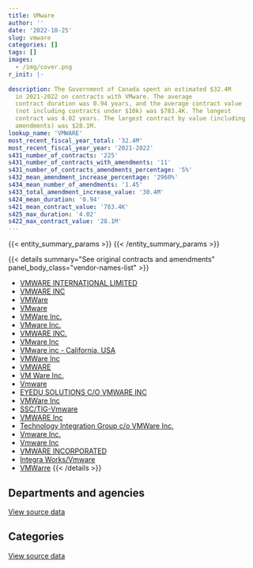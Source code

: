 ```yaml
---
title: VMware
author: ''
date: '2022-10-25'
slug: vmware
categories: []
tags: []
images:
  - /img/cover.png
r_init: |-
  
description: The Government of Canada spent an estimated $32.4M
  in 2021-2022 on contracts with VMware. The average
  contract duration was 0.94 years, and the average contract value
  (not including contracts under $10k) was $783.4K. The longest
  contract was 4.02 years. The largest contract by value (including
  amendments) was $28.1M.
lookup_name: 'VMWARE'
most_recent_fiscal_year_total: '32.4M'
most_recent_fiscal_year_year: '2021-2022'
s431_number_of_contracts: '225'
s431_number_of_contracts_with_amendments: '11'
s431_number_of_contracts_amendments_percentage: '5%'
s432_mean_amendment_increase_percentage: '2960%'
s434_mean_number_of_amendments: '1.45'
s433_total_amendment_increase_value: '30.4M'
s424_mean_duration: '0.94'
s421_mean_contract_value: '783.4K'
s425_max_duration: '4.02'
s422_max_contract_value: '28.1M'
---
```


<script src="/rmarkdown-libs/htmlwidgets/htmlwidgets.js"></script>
<link href="/rmarkdown-libs/datatables-css/datatables-crosstalk.css" rel="stylesheet" />
<script src="/rmarkdown-libs/datatables-binding/datatables.js"></script>
<script src="/rmarkdown-libs/jquery/jquery-3.6.0.min.js"></script>
<link href="/rmarkdown-libs/dt-core-bootstrap/css/dataTables.bootstrap.min.css" rel="stylesheet" />
<link href="/rmarkdown-libs/dt-core-bootstrap/css/dataTables.bootstrap.extra.css" rel="stylesheet" />
<script src="/rmarkdown-libs/dt-core-bootstrap/js/jquery.dataTables.min.js"></script>
<script src="/rmarkdown-libs/dt-core-bootstrap/js/dataTables.bootstrap.min.js"></script>
<link href="/rmarkdown-libs/crosstalk/css/crosstalk.min.css" rel="stylesheet" />
<script src="/rmarkdown-libs/crosstalk/js/crosstalk.min.js"></script>
<script src="/rmarkdown-libs/htmlwidgets/htmlwidgets.js"></script>
<link href="/rmarkdown-libs/datatables-css/datatables-crosstalk.css" rel="stylesheet" />
<script src="/rmarkdown-libs/datatables-binding/datatables.js"></script>
<script src="/rmarkdown-libs/jquery/jquery-3.6.0.min.js"></script>
<link href="/rmarkdown-libs/dt-core-bootstrap/css/dataTables.bootstrap.min.css" rel="stylesheet" />
<link href="/rmarkdown-libs/dt-core-bootstrap/css/dataTables.bootstrap.extra.css" rel="stylesheet" />
<script src="/rmarkdown-libs/dt-core-bootstrap/js/jquery.dataTables.min.js"></script>
<script src="/rmarkdown-libs/dt-core-bootstrap/js/dataTables.bootstrap.min.js"></script>
<link href="/rmarkdown-libs/crosstalk/css/crosstalk.min.css" rel="stylesheet" />
<script src="/rmarkdown-libs/crosstalk/js/crosstalk.min.js"></script>

{{< entity_summary_params >}}
{{< /entity_summary_params >}}

{{< details summary="See original contracts and amendments" panel_body_class="vendor-names-list" >}}
- [VMWARE INTERNATIONAL LIMITED](https://search.open.canada.ca/en/ct/?sort=contract_value_f%20desc&page=1&search_text=%22VMWARE%20INTERNATIONAL%20LIMITED%22)
- [VMWARE INC](https://search.open.canada.ca/en/ct/?sort=contract_value_f%20desc&page=1&search_text=%22VMWARE%20INC%22)
- [VMWare](https://search.open.canada.ca/en/ct/?sort=contract_value_f%20desc&page=1&search_text=%22VMWare%22)
- [VMware](https://search.open.canada.ca/en/ct/?sort=contract_value_f%20desc&page=1&search_text=%22VMware%22)
- [VMWare Inc.](https://search.open.canada.ca/en/ct/?sort=contract_value_f%20desc&page=1&search_text=%22VMWare%20Inc.%22)
- [VMware Inc.](https://search.open.canada.ca/en/ct/?sort=contract_value_f%20desc&page=1&search_text=%22VMware%20Inc.%22)
- [VMWARE INC.](https://search.open.canada.ca/en/ct/?sort=contract_value_f%20desc&page=1&search_text=%22VMWARE%20INC.%22)
- [VMware Inc](https://search.open.canada.ca/en/ct/?sort=contract_value_f%20desc&page=1&search_text=%22VMware%20Inc%22)
- [VMware inc - California, USA](https://search.open.canada.ca/en/ct/?sort=contract_value_f%20desc&page=1&search_text=%22VMware%20inc%20-%20California%2c%20USA%22)
- [VMWare Inc](https://search.open.canada.ca/en/ct/?sort=contract_value_f%20desc&page=1&search_text=%22VMWare%20Inc%22)
- [VMWARE](https://search.open.canada.ca/en/ct/?sort=contract_value_f%20desc&page=1&search_text=%22VMWARE%22)
- [VM Ware Inc.](https://search.open.canada.ca/en/ct/?sort=contract_value_f%20desc&page=1&search_text=%22VM%20Ware%20Inc.%22)
- [Vmware](https://search.open.canada.ca/en/ct/?sort=contract_value_f%20desc&page=1&search_text=%22Vmware%22)
- [EYEDU SOLUTIONS C/O VMWARE INC](https://search.open.canada.ca/en/ct/?sort=contract_value_f%20desc&page=1&search_text=%22EYEDU%20SOLUTIONS%20C%2fO%20VMWARE%20INC%22)
- [VMWare Inc](https://search.open.canada.ca/en/ct/?sort=contract_value_f%20desc&page=1&search_text=%22VMWare%20%20Inc%22)
- [SSC/TIG-Vmware](https://search.open.canada.ca/en/ct/?sort=contract_value_f%20desc&page=1&search_text=%22SSC%2fTIG-Vmware%22)
- [VMWARE Inc](https://search.open.canada.ca/en/ct/?sort=contract_value_f%20desc&page=1&search_text=%22VMWARE%20Inc%22)
- [Technology Integration Group c/o VMWare Inc.](https://search.open.canada.ca/en/ct/?sort=contract_value_f%20desc&page=1&search_text=%22Technology%20Integration%20Group%20c%2fo%20VMWare%20Inc.%22)
- [Vmware Inc.](https://search.open.canada.ca/en/ct/?sort=contract_value_f%20desc&page=1&search_text=%22Vmware%20Inc.%22)
- [Vmware Inc](https://search.open.canada.ca/en/ct/?sort=contract_value_f%20desc&page=1&search_text=%22Vmware%20Inc%22)
- [VMWARE INCORPORATED](https://search.open.canada.ca/en/ct/?sort=contract_value_f%20desc&page=1&search_text=%22VMWARE%20INCORPORATED%22)
- [Integra Works/Vmware](https://search.open.canada.ca/en/ct/?sort=contract_value_f%20desc&page=1&search_text=%22Integra%20Works%2fVmware%22)
- [VMWarre](https://search.open.canada.ca/en/ct/?sort=contract_value_f%20desc&page=1&search_text=%22VMWarre%22)
{{< /details >}}

## Departments and agencies

<div id="htmlwidget-1" style="width:100%;height:auto;" class="datatables html-widget"></div>
<script type="application/json" data-for="htmlwidget-1">{"x":{"style":"bootstrap","filter":"none","vertical":false,"data":[["<a href=\"/departments/aafc-aac/\">Agriculture and Agri-Food Canada<\/a>","<a href=\"/departments/atssc-scdata/\">Administrative Tribunals Support Service of Canada<\/a>","<a href=\"/departments/cas-satj/\">Courts Administration Service<\/a>","<a href=\"/departments/cbsa-asfc/\">Canada Border Services Agency<\/a>","<a href=\"/departments/cgc-ccg/\">Canadian Grain Commission<\/a>","<a href=\"/departments/cic/\">Immigration, Refugees and Citizenship Canada<\/a>","<a href=\"/departments/cpc-cpp/\">Civilian Review and Complaints Commission for the RCMP<\/a>","<a href=\"/departments/crtc/\">Canadian Radio-television and Telecommunications Commission<\/a>","<a href=\"/departments/cta-otc/\">Canadian Transportation Agency<\/a>","<a href=\"/departments/dfatd-maecd/\">Global Affairs Canada<\/a>","<a href=\"/departments/dnd-mdn/\">National Defence<\/a>","<a href=\"/departments/hc-sc/\">Health Canada<\/a>","<a href=\"/departments/jus/\">Department of Justice Canada<\/a>","<a href=\"/departments/mgerc-ceegm/\">Military Grievances External Review Committee<\/a>","<a href=\"/departments/nserc-crsng/\">Natural Sciences and Engineering Research Council of Canada<\/a>","<a href=\"/departments/oic-ci/\">Office of the Information Commissioner of Canada<\/a>","<a href=\"/departments/osfi-bsif/\">Office of the Superintendent of Financial Institutions Canada<\/a>","<a href=\"/departments/ps-sp/\">Public Safety Canada<\/a>","<a href=\"/departments/rcmp-grc/\">Royal Canadian Mounted Police<\/a>","<a href=\"/departments/ssc-spc/\">Shared Services Canada<\/a>"],[16479.07,33184.88,258910.34,22100,null,null,null,23538.19,14049.24,100460.64,12143550.83,null,19468.11,18496.83,28136.16,7283.65,130278.94,117548.78,190693.8,9377601.57],[194027.72,48525.11,null,1808666.78,27851,null,12336.7,5481.87,14918.19,7279.09,10834196.15,4157.3,null,9463.4,22001.47,7303.61,204033.47,null,1004160.46,9483211.88],[null,24186.19,null,83086.78,null,10075.82,8861.57,14553.27,14919.63,37489.3,7062866.06,26895.2,8821.66,3981.87,16660.65,19.96,31949.55,null,192201.03,33398312.79],[null,6222.58,null,159955.9,null,18640.27,null,null,7451.75,30576.42,19455301.28,null,8821.66,null,60070.09,null,152726.1,null,59101.09,12435478.62]],"container":"<table class=\"table table-striped table-hover row-border order-column display\">\n  <thead>\n    <tr>\n      <th>Department<\/th>\n      <th>2018-2019<\/th>\n      <th>2019-2020<\/th>\n      <th>2020-2021<\/th>\n      <th>2021-2022<\/th>\n    <\/tr>\n  <\/thead>\n<\/table>","options":{"order":[[4,"desc"]],"pageLength":10,"autoWidth":true,"columnDefs":[{"targets":1,"render":"function(data, type, row, meta) {\n    return type !== 'display' ? data : DTWidget.formatCurrency(data, \"$\", 2, 3, \",\", \".\", true, null);\n  }"},{"targets":2,"render":"function(data, type, row, meta) {\n    return type !== 'display' ? data : DTWidget.formatCurrency(data, \"$\", 2, 3, \",\", \".\", true, null);\n  }"},{"targets":3,"render":"function(data, type, row, meta) {\n    return type !== 'display' ? data : DTWidget.formatCurrency(data, \"$\", 2, 3, \",\", \".\", true, null);\n  }"},{"targets":4,"render":"function(data, type, row, meta) {\n    return type !== 'display' ? data : DTWidget.formatCurrency(data, \"$\", 2, 3, \",\", \".\", true, null);\n  }"},{"width":"16%","targets":[1,2,3,4]},{"className":"dt-right","targets":[1,2,3,4]}],"orderClasses":false}},"evals":["options.columnDefs.0.render","options.columnDefs.1.render","options.columnDefs.2.render","options.columnDefs.3.render"],"jsHooks":[]}</script>
<p class="text-right">
<a href="https://github.com/GoC-Spending/contracts-data/tree/main/data/out/vendors/vmware/summary_by_fiscal_year_by_department.csv" class="source-data-link btn btn-link">View source data</a>
</p>

## Categories

<div id="htmlwidget-2" style="width:100%;height:auto;" class="datatables html-widget"></div>
<script type="application/json" data-for="htmlwidget-2">{"x":{"style":"bootstrap","filter":"none","vertical":false,"data":[["<a href=\"/categories/defence/\">Defence<\/a>","<a href=\"/categories/professional_services/\">Professional services<\/a>","<a href=\"/categories/information_technology/\">Information technology<\/a>"],[12143550.83,null,10358230.2],[10588282.92,245913.23,12853418.05],[7062866.06,null,33872015.26],[19455301.28,null,12939044.48]],"container":"<table class=\"table table-striped table-hover row-border order-column display\">\n  <thead>\n    <tr>\n      <th>Category<\/th>\n      <th>2018-2019<\/th>\n      <th>2019-2020<\/th>\n      <th>2020-2021<\/th>\n      <th>2021-2022<\/th>\n    <\/tr>\n  <\/thead>\n<\/table>","options":{"order":[[4,"desc"]],"dom":"t","pageLength":30,"autoWidth":true,"columnDefs":[{"targets":1,"render":"function(data, type, row, meta) {\n    return type !== 'display' ? data : DTWidget.formatCurrency(data, \"$\", 2, 3, \",\", \".\", true, null);\n  }"},{"targets":2,"render":"function(data, type, row, meta) {\n    return type !== 'display' ? data : DTWidget.formatCurrency(data, \"$\", 2, 3, \",\", \".\", true, null);\n  }"},{"targets":3,"render":"function(data, type, row, meta) {\n    return type !== 'display' ? data : DTWidget.formatCurrency(data, \"$\", 2, 3, \",\", \".\", true, null);\n  }"},{"targets":4,"render":"function(data, type, row, meta) {\n    return type !== 'display' ? data : DTWidget.formatCurrency(data, \"$\", 2, 3, \",\", \".\", true, null);\n  }"},{"width":"16%","targets":[1,2,3,4]},{"className":"dt-right","targets":[1,2,3,4]}],"orderClasses":false,"lengthMenu":[10,25,30,50,100]}},"evals":["options.columnDefs.0.render","options.columnDefs.1.render","options.columnDefs.2.render","options.columnDefs.3.render"],"jsHooks":[]}</script>
<p class="text-right">
<a href="https://github.com/GoC-Spending/contracts-data/tree/main/data/out/vendors/vmware/summary_by_fiscal_year_by_category.csv" class="source-data-link btn btn-link">View source data</a>
</p>
